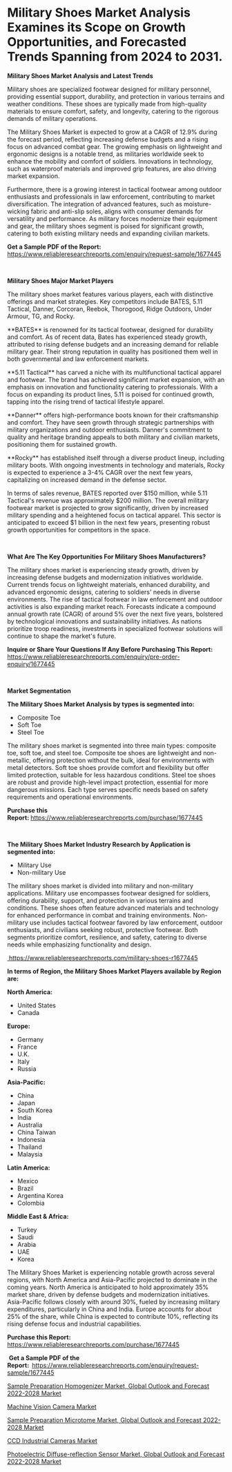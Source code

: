 <p><h1>Military Shoes Market Analysis Examines its Scope on Growth Opportunities, and Forecasted Trends Spanning from 2024 to 2031.</h1></p><p><strong>Military Shoes Market Analysis and Latest Trends</strong></p>
<p><p>Military shoes are specialized footwear designed for military personnel, providing essential support, durability, and protection in various terrains and weather conditions. These shoes are typically made from high-quality materials to ensure comfort, safety, and longevity, catering to the rigorous demands of military operations.</p><p>The Military Shoes Market is expected to grow at a CAGR of 12.9% during the forecast period, reflecting increasing defense budgets and a rising focus on advanced combat gear. The growing emphasis on lightweight and ergonomic designs is a notable trend, as militaries worldwide seek to enhance the mobility and comfort of soldiers. Innovations in technology, such as waterproof materials and improved grip features, are also driving market expansion.</p><p>Furthermore, there is a growing interest in tactical footwear among outdoor enthusiasts and professionals in law enforcement, contributing to market diversification. The integration of advanced features, such as moisture-wicking fabric and anti-slip soles, aligns with consumer demands for versatility and performance. As military forces modernize their equipment and gear, the military shoes segment is poised for significant growth, catering to both existing military needs and expanding civilian markets.</p></p>
<p><strong>Get a Sample PDF of the Report:&nbsp;</strong> <a href="https://www.reliableresearchreports.com/enquiry/request-sample/1677445?utm_campaign=4&utm_medium=2&utm_source=Github&utm_content=ia&utm_term=14102024&utm_id=military-shoes">https://www.reliableresearchreports.com/enquiry/request-sample/1677445</a></p>
<p>&nbsp;</p>
<p><strong>Military Shoes Major Market Players</strong></p>
<p><p>The military shoes market features various players, each with distinctive offerings and market strategies. Key competitors include BATES, 5.11 Tactical, Danner, Corcoran, Reebok, Thorogood, Ridge Outdoors, Under Armour, TG, and Rocky.</p><p>**BATES** is renowned for its tactical footwear, designed for durability and comfort. As of recent data, Bates has experienced steady growth, attributed to rising defense budgets and an increasing demand for reliable military gear. Their strong reputation in quality has positioned them well in both governmental and law enforcement markets.</p><p>**5.11 Tactical** has carved a niche with its multifunctional tactical apparel and footwear. The brand has achieved significant market expansion, with an emphasis on innovation and functionality catering to professionals. With a focus on expanding its product lines, 5.11 is poised for continued growth, tapping into the rising trend of tactical lifestyle apparel.</p><p>**Danner** offers high-performance boots known for their craftsmanship and comfort. They have seen growth through strategic partnerships with military organizations and outdoor enthusiasts. Danner's commitment to quality and heritage branding appeals to both military and civilian markets, positioning them for sustained growth.</p><p>**Rocky** has established itself through a diverse product lineup, including military boots. With ongoing investments in technology and materials, Rocky is expected to experience a 3-4% CAGR over the next few years, capitalizing on increased demand in the defense sector.</p><p>In terms of sales revenue, BATES reported over $150 million, while 5.11 Tactical's revenue was approximately $200 million. The overall military footwear market is projected to grow significantly, driven by increased military spending and a heightened focus on tactical apparel. This sector is anticipated to exceed $1 billion in the next few years, presenting robust growth opportunities for competitors in the space.</p></p>
<p>&nbsp;</p>
<p><strong>What Are The Key Opportunities For Military Shoes Manufacturers?</strong></p>
<p><p>The military shoes market is experiencing steady growth, driven by increasing defense budgets and modernization initiatives worldwide. Current trends focus on lightweight materials, enhanced durability, and advanced ergonomic designs, catering to soldiers' needs in diverse environments. The rise of tactical footwear in law enforcement and outdoor activities is also expanding market reach. Forecasts indicate a compound annual growth rate (CAGR) of around 5% over the next five years, bolstered by technological innovations and sustainability initiatives. As nations prioritize troop readiness, investments in specialized footwear solutions will continue to shape the market's future.</p></p>
<p><strong>Inquire or Share Your Questions If Any Before Purchasing This Report:</strong> <a href="https://www.reliableresearchreports.com/enquiry/pre-order-enquiry/1677445?utm_campaign=4&utm_medium=2&utm_source=Github&utm_content=ia&utm_term=14102024&utm_id=military-shoes">https://www.reliableresearchreports.com/enquiry/pre-order-enquiry/1677445</a></p>
<p>&nbsp;</p>
<p><strong>Market Segmentation</strong></p>
<p><strong>The Military Shoes Market Analysis by types is segmented into:</strong></p>
<p><ul><li>Composite Toe</li><li>Soft Toe</li><li>Steel Toe</li></ul></p>
<p><p>The military shoes market is segmented into three main types: composite toe, soft toe, and steel toe. Composite toe shoes are lightweight and non-metallic, offering protection without the bulk, ideal for environments with metal detectors. Soft toe shoes provide comfort and flexibility but offer limited protection, suitable for less hazardous conditions. Steel toe shoes are robust and provide high-level impact protection, essential for more dangerous missions. Each type serves specific needs based on safety requirements and operational environments.</p></p>
<p><strong>Purchase this Report:&nbsp;</strong><a href="https://www.reliableresearchreports.com/purchase/1677445?utm_campaign=4&utm_medium=2&utm_source=Github&utm_content=ia&utm_term=14102024&utm_id=military-shoes">https://www.reliableresearchreports.com/purchase/1677445</a></p>
<p>&nbsp;</p>
<p><strong>The Military Shoes Market Industry Research by Application is segmented into:</strong></p>
<p><ul><li>Military Use</li><li>Non-military Use</li></ul></p>
<p><p>The military shoes market is divided into military and non-military applications. Military use encompasses footwear designed for soldiers, offering durability, support, and protection in various terrains and conditions. These shoes often feature advanced materials and technology for enhanced performance in combat and training environments. Non-military use includes tactical footwear favored by law enforcement, outdoor enthusiasts, and civilians seeking robust, protective footwear. Both segments prioritize comfort, resilience, and safety, catering to diverse needs while emphasizing functionality and design.</p></p>
<p><a href="https://www.reliableresearchreports.com/military-shoes-r1677445?utm_campaign=4&utm_medium=2&utm_source=Github&utm_content=ia&utm_term=14102024&utm_id=military-shoes">&nbsp;https://www.reliableresearchreports.com/military-shoes-r1677445</a></p>
<p><strong>In terms of Region, the Military Shoes Market Players available by Region are:</strong></p>
<p>
    <p> <strong> North America: </strong>
        <ul>
            <li>United States</li>
            <li>Canada</li>
        </ul>
        </p> 
    <p> <strong> Europe: </strong>
        <ul>
            <li>Germany</li>
            <li>France</li>
            <li>U.K.</li>
            <li>Italy</li>
            <li>Russia</li>
        </ul>
        </p> 
    <p> <strong> Asia-Pacific: </strong>
        <ul>
            <li>China</li>
            <li>Japan</li>
            <li>South Korea</li>
            <li>India</li>
            <li>Australia</li>
            <li>China Taiwan</li>
            <li>Indonesia</li>
            <li>Thailand</li>
            <li>Malaysia</li>
        </ul>
        </p> 
    <p> <strong> Latin America: </strong>
        <ul>
            <li>Mexico</li>
            <li>Brazil</li>
            <li>Argentina Korea</li>
            <li>Colombia</li>
        </ul>
        </p> 
    <p> <strong> Middle East & Africa: </strong>
        <ul>
            <li>Turkey</li>
            <li>Saudi</li>
            <li>Arabia</li>
            <li>UAE</li>
            <li>Korea</li>
        </ul>
    </p>
    </p>
<p><p>The Military Shoes Market is experiencing notable growth across several regions, with North America and Asia-Pacific projected to dominate in the coming years. North America is anticipated to hold approximately 35% market share, driven by defense budgets and modernization initiatives. Asia-Pacific follows closely with around 30%, fueled by increasing military expenditures, particularly in China and India. Europe accounts for about 25% of the share, while China is expected to contribute 10%, reflecting its rising defense focus and industrial capabilities.</p></p>
<p><strong>Purchase this Report: </strong><a href="https://www.reliableresearchreports.com/purchase/1677445?utm_campaign=4&utm_medium=2&utm_source=Github&utm_content=ia&utm_term=14102024&utm_id=military-shoes">https://www.reliableresearchreports.com/purchase/1677445</a></p>
<p>&nbsp;<strong>Get a Sample PDF of the Report:&nbsp;&nbsp;</strong><a href="https://www.reliableresearchreports.com/enquiry/request-sample/1677445?utm_campaign=4&utm_medium=2&utm_source=Github&utm_content=ia&utm_term=14102024&utm_id=military-shoes">https://www.reliableresearchreports.com/enquiry/request-sample/1677445</a></p>
<p><strong></strong></p>
<p><p><a href="https://www.linkedin.com/pulse/sample-preparation-homogenizer-market-global-outlook-forecast-m3qkf?utm_campaign=4&utm_medium=2&utm_source=Github&utm_content=ia&utm_term=14102024&utm_id=military-shoes">Sample Preparation Homogenizer Market, Global Outlook and Forecast 2022-2028 Market</a></p><p><a href="https://github.com/kathiestrine5ty/Market-Research-Report-List-1/blob/main/machine-vision-camera-market.md?utm_campaign=4&utm_medium=2&utm_source=Github&utm_content=ia&utm_term=14102024&utm_id=military-shoes">Machine Vision Camera Market</a></p><p><a href="https://www.linkedin.com/pulse/unlocking-growth-potential-strategic-analysis-sample-preparation-kwvmf?utm_campaign=4&utm_medium=2&utm_source=Github&utm_content=ia&utm_term=14102024&utm_id=military-shoes">Sample Preparation Microtome Market, Global Outlook and Forecast 2022-2028 Market</a></p><p><a href="https://github.com/HeatherFernandez476/Market-Research-Report-List-1/blob/main/ccd-industrial-cameras-market.md?utm_campaign=4&utm_medium=2&utm_source=Github&utm_content=ia&utm_term=14102024&utm_id=military-shoes">CCD Industrial Cameras Market</a></p><p><a href="https://www.linkedin.com/pulse/photoelectric-diffuse-reflection-sensor-market-global-outlook-lda5e?trk=public_post_embed_feed-article-content&utm_campaign=4&utm_medium=2&utm_source=Github&utm_content=ia&utm_term=14102024&utm_id=military-shoes">Photoelectric Diffuse-reflection Sensor Market, Global Outlook and Forecast 2022-2028 Market</a></p></p>